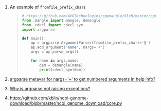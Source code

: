 1. An example of `fromfile_prefix_chars`

   > ```python
   > # https://github.com/AVGTechnologies/cppmangle/blob/master/cppmangle/__main__.py
   > from .mangle import mangle, demangle
   > from .cdecl import cdecl_sym
   > import argparse
   > 
   > def main():
   >     ap = argparse.ArgumentParser(fromfile_prefix_chars='@')
   >     ap.add_argument('name', nargs='+')
   >     args = ap.parse_args()
   > 
   >     for name in args.name:
   >         dem = demangle(name)
   >         print(cdecl_sym(dem))
   > ```

2. [argparse metavar for nargs='+' to get numbered arguments in help info?](https://stackoverflow.com/questions/48429221/argparse-metavar-for-nargs-to-get-numbered-arguments-in-help-info)

3. [Why is argparse not raising exceptions?](https://stackoverflow.com/questions/27458976/why-is-argparse-not-raising-exceptions)

4. https://github.com/kblin/ncbi-genome-download/blob/master/ncbi_genome_download/core.py

